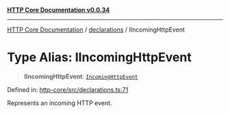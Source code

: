 [**HTTP Core Documentation v0.0.34**](../../README.md)

***

[HTTP Core Documentation](../../modules.md) / [declarations](../README.md) / IIncomingHttpEvent

# Type Alias: IIncomingHttpEvent

> **IIncomingHttpEvent**: [`IncomingHttpEvent`](../../IncomingHttpEvent/classes/IncomingHttpEvent.md)

Defined in: [http-core/src/declarations.ts:71](https://github.com/stonemjs/http-core/blob/31e23030575a56f9e3df3cf0d1fec6cbcbb56275/src/declarations.ts#L71)

Represents an incoming HTTP event.

